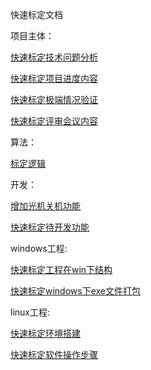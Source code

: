 快速标定文档

项目主体：

[快速标定技术问题分析](快速标定技术问题分析)

[快速标定项目进度内容](快速标定)

[快速标定极端情况验证](快速标定极端情况验证)

[快速标定评审会议内容](快速标定评审会议内容)



算法：

[标定逻辑](标定逻辑)

开发：

[增加光机关机功能](通讯逻辑关系增加光机关机功能)

[快速标定待开发功能](快速标定待开发功能)

windows工程: 

[快速标定工程在win下结构](快速标定工程在win下结构)

[快速标定windows下exe文件打包](快速标定windows下exe文件打包)

linux工程: 

[快速标定环境搭建](快速标定环境搭建)

[快速标定软件操作步骤](快速标定软件操作步骤)





